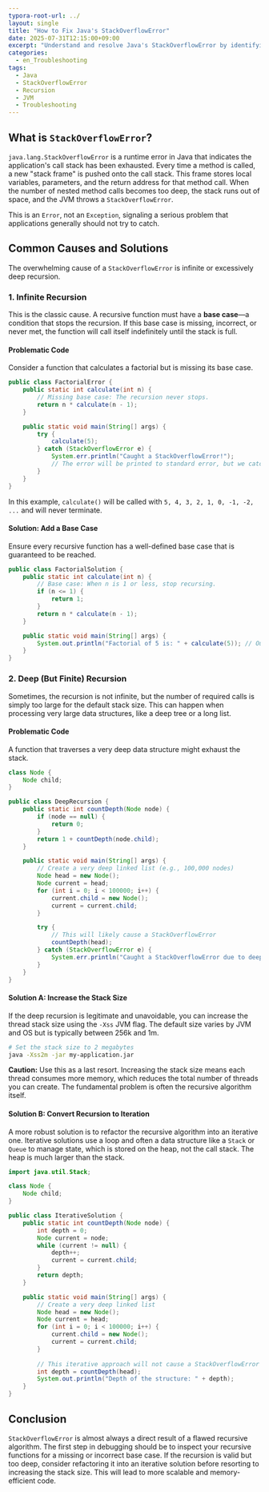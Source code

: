 ```yaml
---
typora-root-url: ../
layout: single
title: "How to Fix Java's StackOverflowError"
date: 2025-07-31T12:15:00+09:00
excerpt: "Understand and resolve Java's StackOverflowError by identifying infinite recursion in your code. Learn how to debug recursive functions, refactor them into iterative solutions, and increase the thread stack size when necessary."
categories:
  - en_Troubleshooting
tags:
  - Java
  - StackOverflowError
  - Recursion
  - JVM
  - Troubleshooting
---
```


## What is `StackOverflowError`?

`java.lang.StackOverflowError` is a runtime error in Java that indicates the application's call stack has been exhausted. Every time a method is called, a new "stack frame" is pushed onto the call stack. This frame stores local variables, parameters, and the return address for that method call. When the number of nested method calls becomes too deep, the stack runs out of space, and the JVM throws a `StackOverflowError`.

This is an `Error`, not an `Exception`, signaling a serious problem that applications generally should not try to catch.

## Common Causes and Solutions

The overwhelming cause of a `StackOverflowError` is infinite or excessively deep recursion.

### 1. Infinite Recursion

This is the classic cause. A recursive function must have a **base case**—a condition that stops the recursion. If this base case is missing, incorrect, or never met, the function will call itself indefinitely until the stack is full.

#### Problematic Code

Consider a function that calculates a factorial but is missing its base case.

```java
public class FactorialError {
    public static int calculate(int n) {
        // Missing base case: The recursion never stops.
        return n * calculate(n - 1);
    }

    public static void main(String[] args) {
        try {
            calculate(5);
        } catch (StackOverflowError e) {
            System.err.println("Caught a StackOverflowError!");
            // The error will be printed to standard error, but we catch it here for demonstration.
        }
    }
}
```

In this example, `calculate()` will be called with `5, 4, 3, 2, 1, 0, -1, -2, ...` and will never terminate.

#### Solution: Add a Base Case

Ensure every recursive function has a well-defined base case that is guaranteed to be reached.

```java
public class FactorialSolution {
    public static int calculate(int n) {
        // Base case: When n is 1 or less, stop recursing.
        if (n <= 1) {
            return 1;
        }
        return n * calculate(n - 1);
    }

    public static void main(String[] args) {
        System.out.println("Factorial of 5 is: " + calculate(5)); // Output: 120
    }
}
```

### 2. Deep (But Finite) Recursion

Sometimes, the recursion is not infinite, but the number of required calls is simply too large for the default stack size. This can happen when processing very large data structures, like a deep tree or a long list.

#### Problematic Code

A function that traverses a very deep data structure might exhaust the stack.

```java
class Node {
    Node child;
}

public class DeepRecursion {
    public static int countDepth(Node node) {
        if (node == null) {
            return 0;
        }
        return 1 + countDepth(node.child);
    }

    public static void main(String[] args) {
        // Create a very deep linked list (e.g., 100,000 nodes)
        Node head = new Node();
        Node current = head;
        for (int i = 0; i < 100000; i++) {
            current.child = new Node();
            current = current.child;
        }

        try {
            // This will likely cause a StackOverflowError
            countDepth(head);
        } catch (StackOverflowError e) {
            System.err.println("Caught a StackOverflowError due to deep recursion.");
        }
    }
}
```

#### Solution A: Increase the Stack Size

If the deep recursion is legitimate and unavoidable, you can increase the thread stack size using the `-Xss` JVM flag. The default size varies by JVM and OS but is typically between 256k and 1m.

```bash
# Set the stack size to 2 megabytes
java -Xss2m -jar my-application.jar
```

**Caution:** Use this as a last resort. Increasing the stack size means each thread consumes more memory, which reduces the total number of threads you can create. The fundamental problem is often the recursive algorithm itself.

#### Solution B: Convert Recursion to Iteration

A more robust solution is to refactor the recursive algorithm into an iterative one. Iterative solutions use a loop and often a data structure like a `Stack` or `Queue` to manage state, which is stored on the heap, not the call stack. The heap is much larger than the stack.

```java
import java.util.Stack;

class Node {
    Node child;
}

public class IterativeSolution {
    public static int countDepth(Node node) {
        int depth = 0;
        Node current = node;
        while (current != null) {
            depth++;
            current = current.child;
        }
        return depth;
    }

    public static void main(String[] args) {
        // Create a very deep linked list
        Node head = new Node();
        Node current = head;
        for (int i = 0; i < 100000; i++) {
            current.child = new Node();
            current = current.child;
        }
        
        // This iterative approach will not cause a StackOverflowError
        int depth = countDepth(head);
        System.out.println("Depth of the structure: " + depth);
    }
}
```

## Conclusion

`StackOverflowError` is almost always a direct result of a flawed recursive algorithm. The first step in debugging should be to inspect your recursive functions for a missing or incorrect base case. If the recursion is valid but too deep, consider refactoring it into an iterative solution before resorting to increasing the stack size. This will lead to more scalable and memory-efficient code.
